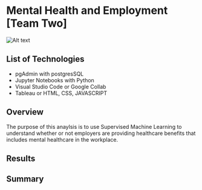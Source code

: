 # Mental Health and Employment [Team Two]

![Alt text](../../Workplace-Mental-Health-scaled.jpeg)

## List of Technologies
- pgAdmin with postgresSQL
- Jupyter Notebooks with Python
- Visual Studio Code or Google Collab
- Tableau or HTML, CSS, JAVASCRIPT

## Overview
The purpose of this anaylsis is to use Supervised Machine Learning to understand whether or not employers are providing healthcare benefits that includes mental healthcare in the workplace.

## Results

## Summary
